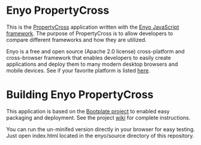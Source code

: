 Enyo PropertyCross
=========

This is the [PropertyCross](http://propertycross.com/) application written with the [Enyo JavaScript framework](http://enyojs.com).  The purpose of PropertyCross is to allow developers to compare different frameworks and how they are utilized.

Enyo is a free and open source (Apache 2.0 license) cross-platform and cross-browser framework that enables developers to easily create applications and deploy them to many modern desktop browsers and mobile devices.  See if your favorite platform is listed [here](http://enyojs.com/docs/platforms/).

Building Enyo PropertyCross
=========
This application is based on the [Bootplate project](https://github.com/enyojs/bootplate) to enabled easy packaging and deployment.  See the project [wiki](https://github.com/enyojs/enyo/wiki/Bootplate) for complete instructions.

You can run the un-minifed version directly in your browser for easy testing.  Just open index.html located in the enyo/source directory of this repository.
